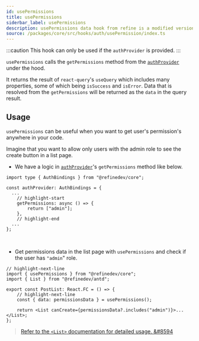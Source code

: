 ```yaml
---
id: usePermissions
title: usePermissions
siderbar_label: usePermissions
description: usePermissions data hook from refine is a modified version of react-query's useQuery for retrieving user data
source: /packages/core/src/hooks/auth/usePermission/index.ts
---
```


:::caution
This hook can only be used if the `authProvider` is provided.
:::

`usePermissions` calls the `getPermissions` method from the [`authProvider`](/api-reference/core/providers/auth-provider.md) under the hood.

It returns the result of `react-query`'s `useQuery` which includes many properties, some of which being `isSuccess` and `isError`. Data that is resolved from the `getPermissions` will be returned as the `data` in the query result.

## Usage

`usePermissions` can be useful when you want to get user's permission's anywhere in your code.

Imagine that you want to allow only users with the admin role to see the create button in a list page.

-   We have a logic in [`authProvider`](/api-reference/core/providers/auth-provider.md)'s `getPermissions` method like below.

```tsx
import type { AuthBindings } from "@refinedev/core";

const authProvider: AuthBindings = {
  ...
    // highlight-start
    getPermissions: async () => {
        return ["admin"];
    },
    // highlight-end
  ...
};
```

<br/>

-   Get permissions data in the list page with `usePermissions` and check if the user has `"admin`" role.

```tsx title="pages/post/list"
// highlight-next-line
import { usePermissions } from "@refinedev/core";
import { List } from "@refinedev/antd";

export const PostList: React.FC = () => {
    // highlight-next-line
    const { data: permissionsData } = usePermissions();

    return <List canCreate={permissionsData?.includes("admin")}>...</List>;
};
```

> [Refer to the `<List>` documentation for detailed usage. &#8594](/api-reference/antd/components/basic-views/list.md)

